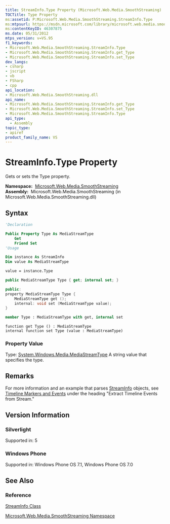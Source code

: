 ```yaml
---
title: StreamInfo.Type Property (Microsoft.Web.Media.SmoothStreaming)
TOCTitle: Type Property
ms:assetid: P:Microsoft.Web.Media.SmoothStreaming.StreamInfo.Type
ms:mtpsurl: https://msdn.microsoft.com/library/microsoft.web.media.smoothstreaming.streaminfo.type(v=VS.95)
ms:contentKeyID: 46307875
ms.date: 05/31/2012
mtps_version: v=VS.95
f1_keywords:
- Microsoft.Web.Media.SmoothStreaming.StreamInfo.Type
- Microsoft.Web.Media.SmoothStreaming.StreamInfo.get_Type
- Microsoft.Web.Media.SmoothStreaming.StreamInfo.set_Type
dev_langs:
- csharp
- jscript
- vb
- FSharp
- cpp
api_location:
- Microsoft.Web.Media.SmoothStreaming.dll
api_name:
- Microsoft.Web.Media.SmoothStreaming.StreamInfo.get_Type
- Microsoft.Web.Media.SmoothStreaming.StreamInfo.set_Type
- Microsoft.Web.Media.SmoothStreaming.StreamInfo.Type
api_type:
  - Assembly
topic_type:
- apiref
product_family_name: VS
---
```


# StreamInfo.Type Property

Gets or sets the Type property.

**Namespace:**  [Microsoft.Web.Media.SmoothStreaming](microsoft-web-media-smoothstreaming-namespace_1.md)  
**Assembly:**  Microsoft.Web.Media.SmoothStreaming (in Microsoft.Web.Media.SmoothStreaming.dll)

## Syntax

```vb
'Declaration

Public Property Type As MediaStreamType
    Get
    Friend Set
'Usage

Dim instance As StreamInfo
Dim value As MediaStreamType

value = instance.Type
```

```csharp
public MediaStreamType Type { get; internal set; }
```

```cpp
public:
property MediaStreamType Type {
    MediaStreamType get ();
    internal: void set (MediaStreamType value);
}
```

``` fsharp
member Type : MediaStreamType with get, internal set
```

```jscript
function get Type () : MediaStreamType
internal function set Type (value : MediaStreamType)
```

### Property Value

Type: [System.Windows.Media.MediaStreamType](https://msdn.microsoft.com/library/cc672180\(v=vs.95\))  
A string value that specifies the type.

## Remarks

For more information and an example that parses [StreamInfo](streaminfo-class-microsoft-web-media-smoothstreaming_1.md) objects, see [Timeline Markers and Events](timeline-markers-and-events.md) under the heading "Extract Timeline Events from Stream."

## Version Information

### Silverlight

Supported in: 5  

### Windows Phone

Supported in: Windows Phone OS 7.1, Windows Phone OS 7.0  

## See Also

### Reference

[StreamInfo Class](streaminfo-class-microsoft-web-media-smoothstreaming_1.md)

[Microsoft.Web.Media.SmoothStreaming Namespace](microsoft-web-media-smoothstreaming-namespace_1.md)

